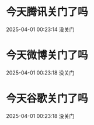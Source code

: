 # 今天腾讯关门了吗

2025-04-01 00:23:14 没关门

# 今天微博关门了吗

2025-04-01 00:23:18 没关门

# 今天谷歌关门了吗

2025-04-01 00:23:18 没关门

